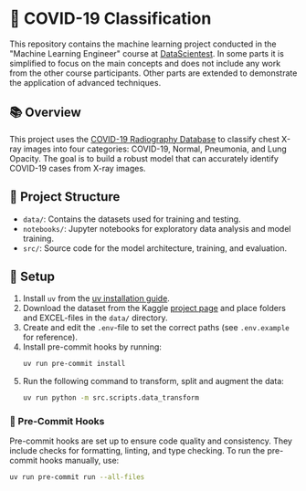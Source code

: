 # 🦠 COVID-19 Classification

This repository contains the machine learning project conducted in the "Machine Learning Engineer" course at [DataScientest](https://datascientest.com). In some parts it is simplified to focus on the main concepts and does not include any work from the other course participants. Other parts are extended to demonstrate the application of advanced techniques.

## 📚 Overview

This project uses the [COVID-19 Radiography Database](https://www.kaggle.com/datasets/tawsifurrahman/covid19-radiography-database) to classify chest X-ray images into four categories: COVID-19, Normal, Pneumonia, and Lung Opacity. The goal is to build a robust model that can accurately identify COVID-19 cases from X-ray images.

## 📂 Project Structure

- `data/`: Contains the datasets used for training and testing.
- `notebooks/`: Jupyter notebooks for exploratory data analysis and model training.
- `src/`: Source code for the model architecture, training, and evaluation.

## 👟 Setup

1. Install `uv` from the [uv installation guide](https://docs.astral.sh/uv/getting-started/installation/).
2. Download the dataset from the Kaggle [project page](https://www.kaggle.com/datasets/tawsifurrahman/covid19-radiography-database) and place folders and EXCEL-files in the `data/` directory.
3. Create and edit the `.env`-file to set the correct paths (see `.env.example` for reference).
4. Install pre-commit hooks by running:
   ```bash
   uv run pre-commit install
   ```
5. Run the following command to transform, split and augment the data:
   ```bash
   uv run python -m src.scripts.data_transform
   ```

### 🧐 Pre-Commit Hooks

Pre-commit hooks are set up to ensure code quality and consistency. They include checks for formatting, linting, and type checking. To run the pre-commit hooks manually, use:
```bash
uv run pre-commit run --all-files
```